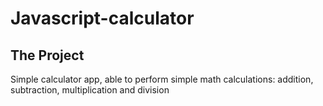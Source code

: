 # Javascript-calculator

## The Project
Simple calculator app, able to perform simple math calculations: addition, subtraction, multiplication and division
